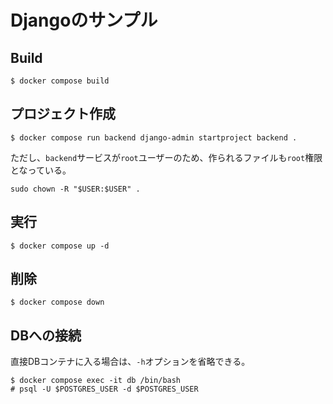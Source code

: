 # Djangoのサンプル

## Build

```console
$ docker compose build
```

## プロジェクト作成

```console
$ docker compose run backend django-admin startproject backend .
```

ただし、`backend`サービスが`root`ユーザーのため、作られるファイルも`root`権限となっている。

```console
sudo chown -R "$USER:$USER" .
```

## 実行

```console
$ docker compose up -d
```

## 削除

```console
$ docker compose down
```

## DBへの接続

直接DBコンテナに入る場合は、`-h`オプションを省略できる。

```console
$ docker compose exec -it db /bin/bash
# psql -U $POSTGRES_USER -d $POSTGRES_USER
```
